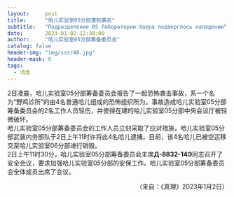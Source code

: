 ```yaml
---
layout:     post
title:      "哈儿实验室05分部遭到袭击"
subtitle:   "Подразделение 05 Лаборатории Хаера подверглось нападению"
date:       2023-01-02 12:30:00
author:     "哈儿实验室05分部筹备委员会"
catalog: false
header-img: "img/sssr46.jpg"
header-mask: 0
tags:
  - 消息
---
```


2日凌晨，哈儿实验室05分部筹备委员会报告了一起恐怖袭击事故，系一个名为“野鸡诊所”的由4名普通哈儿组成的恐怖组织所为。事故造成哈儿实验室05分部筹备委员会的2名工作人员轻伤，并使得在建的哈儿实验室05分部中央会议厅被轻微破坏。  
哈儿实验室05分部筹备委员会的工作人员立刻采取了应对措施，哈儿实验室05分部武装内务部队于2日上午11时许将此4名哈儿逮捕。目前，该4名哈儿已被空运移交至哈儿实验室06分部进行销毁。  
2日上午11时30分，哈儿实验室05分部筹备委员会主席**Д-8832-14Э**同志召开了安全会议，要求加强哈儿实验室05分部的安保工作。哈儿实验室05分部筹备委员会全体成员出席了会议。
<div style="text-align: right">（来自：《真理》2023年1月2日）</div>
